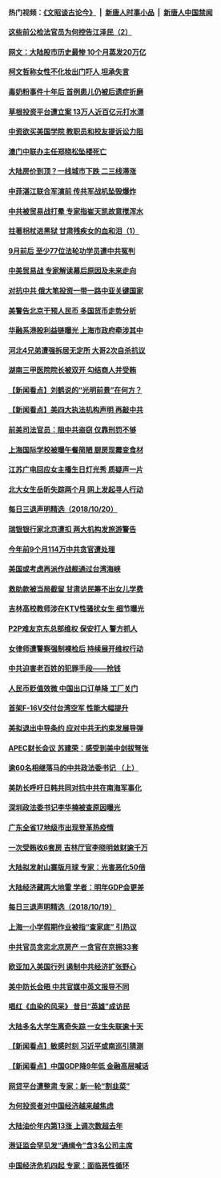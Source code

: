 #### 热门视频：[《文昭谈古论今》](https://github.com/gfw-breaker/wenzhao/blob/master/README.md?t=10211533) &nbsp;|&nbsp; [新唐人时事小品](https://github.com/gfw-breaker/ntdtv-comedy/blob/master/README.md?t=10211533) &nbsp;|&nbsp; [新唐人中国禁闻](https://github.com/gfw-breaker/ntdtv-news/blob/master/README.md?t=10211533)

#### [这些前公检法官员为何控告江泽民（2）](../pages/nsc413/n10796966.md?t=10211533) 

#### [网文：大陆股市历史最惨 10个月蒸发20万亿](../pages/nsc413/n10798494.md?t=10211533) 

#### [柯文哲称女性不化妆出门吓人 坦承失言](../pages/nsc413/n10798781.md?t=10211533) 


#### [毒奶粉事件十年后 首例患儿仍被后遗症折磨](../pages/nsc413/n10798356.md?t=10211533) 

#### [草根投资平台遭立案 13万人近百亿元打水漂](../pages/nsc413/n10798471.md?t=10211533) 

#### [中资欲买美国学院 教职员和校友提诉讼力阻](../pages/nsc413/n10796138.md?t=10211533) 

#### [澳门中联办主任郑晓松坠楼死亡](../pages/nsc413/n10797950.md?t=10211533) 

#### [大陆房价到顶？一线城市下跌 二三线滞涨](../pages/nsc413/n10798001.md?t=10211533) 

#### [中菲湛江联合军演前 传共军战机坠毁爆炸](../pages/nsc413/n10797980.md?t=10211533) 

#### [中共被贸易战打晕 专家指崔天凯故意搅浑水](../pages/nsc413/n10797694.md?t=10211533) 

#### [拄著枴杖进黑狱 甘肃残疾女的血和泪（1）](../pages/nsc413/n10796476.md?t=10211533) 

#### [9月前后 至少77位法轮功学员遭中共冤判](../pages/nsc413/n10795151.md?t=10211533) 

#### [中美贸易战 专家解读幕后原因及未来走向](../pages/nsc413/n10797785.md?t=10211533) 

#### [对抗中共 俄大笔投资一带一路中亚关键国家](../pages/nsc413/n10797757.md?t=10211533) 

#### [美警告北京干预人民币 多国货币走势分析](../pages/nsc413/n10796734.md?t=10211533) 

#### [华融系港股利益链曝光 上海市政府牵涉其中](../pages/nsc413/n10797677.md?t=10211533) 

#### [河北4兄弟遭强拆居无定所 大哥2次自杀抗议](../pages/nsc413/n10797737.md?t=10211533) 

#### [湖南三甲医院院长被双开 勾结商人并受贿](../pages/nsc413/n10797700.md?t=10211533) 

#### [【新闻看点】刘鹤说的“光明前景”在何方？](../pages/nsc413/n10797491.md?t=10211533) 

#### [【新闻看点】美四大执法机构声明 再敲中共](../pages/nsc413/n10797379.md?t=10211533) 

#### [前美司法官员：阻中共盗窃 仅靠刑罚不够](../pages/nsc413/n10790349.md?t=10211533) 

#### [上海国际学校被曝午餐简陋 厨房现霉变食材](../pages/nsc413/n10797517.md?t=10211533) 

#### [江苏广电回应女主播生日灯光秀 质疑声一片](../pages/nsc413/n10796936.md?t=10211533) 

#### [北大女生岳昕失踪两个月 网上发起寻人行动](../pages/nsc413/n10797366.md?t=10211533) 

#### [每日三退声明精选（2018/10/20）](../pages/nsc413/n10797458.md?t=10211533) 

#### [瑞银银行家北京遭扣 两大机构发旅游警告](../pages/nsc413/n10797335.md?t=10211533) 

#### [今年前9个月114万中共贪官遭处理](../pages/nsc413/n10797175.md?t=10211533) 

#### [美国或考虑再派作战舰通过台湾海峡](../pages/nsc413/n10797350.md?t=10211533) 

#### [救助款被当局截留 甘肃访民筹不出女儿学费](../pages/nsc413/n10797352.md?t=10211533) 

#### [吉林高校教师涉在KTV性骚扰女生 细节曝光](../pages/nsc413/n10797330.md?t=10211533) 

#### [P2P难友京东总部维权 保安打人 警方抓人](../pages/nsc413/n10796826.md?t=10211533) 

#### [女律师遭警察强制裸检后 持续展开维权行动](../pages/nsc413/n10796805.md?t=10211533) 

#### [中共迫害老百姓的犯罪手段——抢钱](../pages/nsc413/n10779318.md?t=10211533) 

#### [人民币贬值效微 中国出口订单降 工厂关门](../pages/nsc413/n10796733.md?t=10211533) 


#### [首架F-16V交付台湾空军 性能大幅提升](../pages/nsc413/n10797119.md?t=10211533) 

#### [美拟退出中导条约 应对中共无约束发展导弹](../pages/nsc413/n10797140.md?t=10211533) 

#### [APEC财长会议 苏建荣：感受到美中剑拔弩张](../pages/nsc413/n10797015.md?t=10211533) 

#### [逾60名相继落马的中共政法委书记 （上）](../pages/nsc413/n10792855.md?t=10211533) 

#### [美防长呼吁日韩共同对抗中共在南海军事化](../pages/nsc413/n10796976.md?t=10211533) 

#### [深圳政法委书记李华楠被查原因曝光](../pages/nsc413/n10796823.md?t=10211533) 

#### [广东全省17地级市出现登革热疫情](../pages/nsc413/n10796815.md?t=10211533) 

#### [一次受贿收6套房 吉林厅官李晓明敛财逾千万](../pages/nsc413/n10796801.md?t=10211533) 

#### [大陆拟发射山寨版月球 专家：光害恶化50倍](../pages/nsc413/n10796853.md?t=10211533) 

#### [大陆经济藏两大地雷 学者：明年GDP会更差](../pages/nsc413/n10796702.md?t=10211533) 

#### [每日三退声明精选（2018/10/19）](../pages/nsc413/n10796527.md?t=10211533) 

#### [上海一小学假期作业被指“查家底” 引热议](../pages/nsc413/n10796282.md?t=10211533) 

#### [中共官员贪恋北京房产 一贪官在京拥33套](../pages/nsc413/n10796116.md?t=10211533) 

#### [欧亚加入美国行列 遏制中共经济扩张野心](../pages/nsc413/n10796132.md?t=10211533) 

#### [美中防长会晤 中共官媒中英文报导不同](../pages/nsc413/n10795617.md?t=10211533) 

#### [唱红《血染的风采》 昔日“英雄”成访民](../pages/nsc413/n10796122.md?t=10211533) 

#### [大陆多名大学生离奇失踪 一女生失联逾十天](../pages/nsc413/n10795909.md?t=10211533) 

#### [【新闻看点】敏感时刻 习近平或南巡引猜测](../pages/nsc413/n10795919.md?t=10211533) 

#### [【新闻看点】中国GDP降9年低 金融高层喊话](../pages/nsc413/n10795790.md?t=10211533) 

#### [网贷平台遭整肃 专家：新一轮“割韭菜”](../pages/nsc413/n10795404.md?t=10211533) 

#### [为何投资者对中国经济越来越焦虑](../pages/nsc413/n10796047.md?t=10211533) 

#### [大陆油价年内第13涨 上调次数超去年](../pages/nsc413/n10795954.md?t=10211533) 

#### [港证监会罕见发“通缉令”含3名公司主席](../pages/nsc413/n10795742.md?t=10211533) 

#### [中国经济危机四起  专家：面临恶性循环](../pages/nsc413/n10795877.md?t=10211533) 

